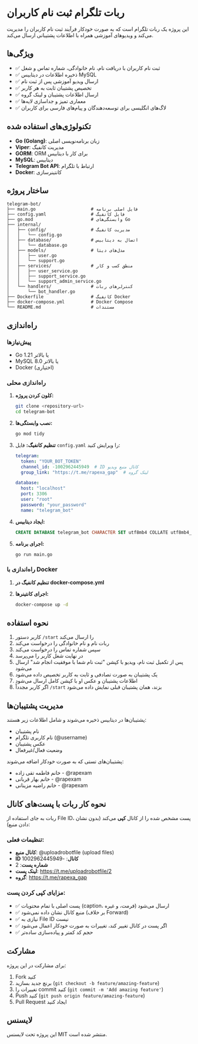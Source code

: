 # ربات تلگرام ثبت نام کاربران

این پروژه یک ربات تلگرام است که به صورت خودکار فرآیند ثبت نام کاربران را مدیریت می‌کند و ویدیوهای آموزشی همراه با اطلاعات پشتیبانی ارسال می‌کند.

## ویژگی‌ها

- ✅ ثبت نام کاربران با دریافت نام، نام خانوادگی، شماره تماس و شغل
- ✅ ذخیره اطلاعات در دیتابیس MySQL
- ✅ ارسال ویدیو آموزشی پس از ثبت نام
- ✅ تخصیص پشتیبان ثابت به هر کاربر
- ✅ ارسال اطلاعات پشتیبان و لینک گروه
- ✅ معماری تمیز و جداسازی لایه‌ها
- ✅ لاگ‌های انگلیسی برای توسعه‌دهندگان و پیام‌های فارسی برای کاربران

## تکنولوژی‌های استفاده شده

- **Go (Golang)**: زبان برنامه‌نویسی اصلی
- **Viper**: مدیریت کانفیگ
- **GORM**: ORM برای کار با دیتابیس
- **MySQL**: دیتابیس
- **Telegram Bot API**: ارتباط با تلگرام
- **Docker**: کانتینرسازی

## ساختار پروژه

```
telegram-bot/
├── main.go                     # فایل اصلی برنامه
├── config.yaml                 # فایل کانفیگ
├── go.mod                      # وابستگی‌های Go
├── internal/
│   ├── config/                 # مدیریت کانفیگ
│   │   └── config.go
│   ├── database/               # اتصال به دیتابیس
│   │   └── database.go
│   ├── models/                 # مدل‌های دیتا
│   │   ├── user.go
│   │   └── support.go
│   ├── services/               # منطق کسب و کار
│   │   ├── user_service.go
│   │   ├── support_service.go
│   │   └── support_admin_service.go
│   └── handlers/               # کنترلرهای ربات
│       └── bot_handler.go
├── Dockerfile                  # کانفیگ Docker
├── docker-compose.yml          # Docker Compose
└── README.md                   # مستندات
```

## راه‌اندازی

### پیش‌نیازها

- Go 1.21 یا بالاتر
- MySQL 8.0 یا بالاتر
- Docker (اختیاری)

### راه‌اندازی محلی

1. **کلون کردن پروژه:**
   ```bash
   git clone <repository-url>
   cd telegram-bot
   ```

2. **نصب وابستگی‌ها:**
   ```bash
   go mod tidy
   ```

3. **تنظیم کانفیگ:**
   فایل `config.yaml` را ویرایش کنید:
   ```yaml
   telegram:
     token: "YOUR_BOT_TOKEN"
     channel_id: -1002962445949  # ID کانال منبع ویدیو
     group_link: "https://t.me/rapexa_gap"  # لینک گروه

   database:
     host: "localhost"
     port: 3306
     user: "root"
     password: "your_password"
     name: "telegram_bot"
   ```

4. **ایجاد دیتابیس:**
   ```sql
   CREATE DATABASE telegram_bot CHARACTER SET utf8mb4 COLLATE utf8mb4_unicode_ci;
   ```

5. **اجرای برنامه:**
   ```bash
   go run main.go
   ```

### راه‌اندازی با Docker

1. **تنظیم کانفیگ در docker-compose.yml**

2. **اجرای کانتینرها:**
   ```bash
   docker-compose up -d
   ```

## نحوه استفاده

1. کاربر دستور `/start` را ارسال می‌کند
2. ربات نام و نام خانوادگی را درخواست می‌کند
3. سپس شماره تماس را درخواست می‌کند
4. در نهایت شغل کاربر را می‌پرسد
5. پس از تکمیل ثبت نام، ویدیو با کپشن "ثبت نام شما با موفقیت انجام شد" ارسال می‌شود
6. یک پشتیبان به صورت تصادفی و ثابت به کاربر تخصیص داده می‌شود
7. اطلاعات پشتیبان و عکس او با کپشن کامل ارسال می‌شود
8. اگر کاربر مجدداً `/start` بزند، همان پشتیبان قبلی نمایش داده می‌شود

## مدیریت پشتیبان‌ها

پشتیبان‌ها در دیتابیس ذخیره می‌شوند و شامل اطلاعات زیر هستند:
- نام پشتیبان
- نام کاربری تلگرام (@username)
- عکس پشتیبان
- وضعیت فعال/غیرفعال

پشتیبان‌های تستی که به صورت خودکار اضافه می‌شوند:
- خانم فاطمه تقی زاده - @rapexam
- خانم بهار قربانی - @rapexam  
- خانم راضیه مزینانی - @rapexam

## نحوه کار ربات با پست‌های کانال

ربات به جای استفاده از File ID، پست مشخص شده را از کانال **کپی** می‌کند (بدون نشان دادن منبع):

### تنظیمات فعلی:
- **کانال منبع**: @uploadrobotfile (upload files)
- **ID کانال**: -1002962445949
- **شماره پست**: 2
- **لینک پست**: https://t.me/uploadrobotfile/2
- **گروه**: https://t.me/rapexa_gap

### مزایای کپی کردن پست:
- ✅ پست اصلی با تمام محتویات (caption، فرمت، و غیره) ارسال می‌شود
- ✅ منبع کانال نشان داده نمی‌شود (بر خلاف Forward)
- ✅ نیازی به File ID نیست
- ✅ اگر پست در کانال تغییر کند، تغییرات به صورت خودکار اعمال می‌شود
- ✅ حجم کد کمتر و پیاده‌سازی ساده‌تر

## مشارکت

برای مشارکت در این پروژه:

1. Fork کنید
2. برنچ جدید بسازید (`git checkout -b feature/amazing-feature`)
3. تغییرات را commit کنید (`git commit -m 'Add amazing feature'`)
4. Push کنید (`git push origin feature/amazing-feature`)
5. Pull Request ایجاد کنید

## لایسنس

این پروژه تحت لایسنس MIT منتشر شده است.
